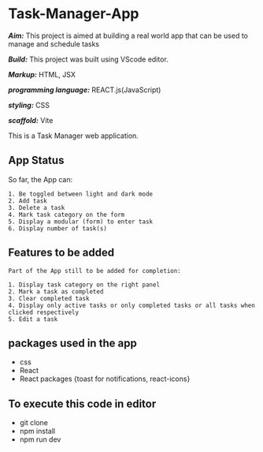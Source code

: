# Task-Manager-App

<p>

**_Aim:_** This project is aimed at building a real world app that can be used to manage and schedule tasks </p>

**_Build:_** This project was built using VScode editor.

**_Markup:_** HTML, JSX

**_programming language:_** REACT.js(JavaScript)

**_styling:_** CSS

**_scaffold:_** Vite

<!-- {**_Timeline:_** Two - Three weeks.} -->

<Article>
This is a Task Manager web application.

## App Status

So far, the App can:

    1. Be toggled between light and dark mode
    2. Add task
    3. Delete a task
    4. Mark task category on the form
    5. Display a modular (form) to enter task
    6. Display number of task(s)

## Features to be added

    Part of the App still to be added for completion:

    1. Display task category on the right panel
    2. Mark a task as completed
    3. Clear completed task
    4. Display only active tasks or only completed tasks or all tasks when clicked respectively
    5. Edit a task

</Article>

## packages used in the app

- css
- React
- React packages {toast for notifications, react-icons}

## To execute this code in editor

- git clone
- npm install
- npm run dev
